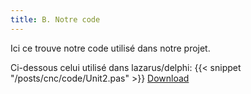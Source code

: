```yaml
---
title: B. Notre code
---
```

Ici ce trouve notre code utilisé dans notre projet.

Ci-dessous celui utilisé dans lazarus/delphi: 
{{< snippet "/posts/cnc/code/Unit2.pas" >}}
[Download](./release)
